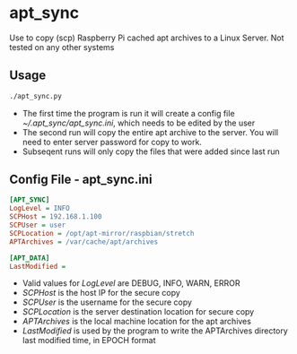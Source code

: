 # apt_sync
Use to copy (scp) Raspberry Pi cached apt archives to a Linux Server.  Not tested on any other systems

## Usage
```bash
./apt_sync.py
```

* The first time the program is run it will create a config file *~/.apt_sync/apt_sync.ini*, which needs to be edited by the user
* The second run will copy the entire apt archive to the server.  You will need to enter server password for copy to work.
* Subseqent runs will only copy the files that were added since last run

## Config File - apt_sync.ini
```ini
[APT_SYNC]
LogLevel = INFO
SCPHost = 192.168.1.100
SCPUser = user
SCPLocation = /opt/apt-mirror/raspbian/stretch
APTArchives = /var/cache/apt/archives

[APT_DATA]
LastModified = 
```
* Valid values for *LogLevel* are DEBUG, INFO, WARN, ERROR
* *SCPHost* is the host IP for the secure copy
* *SCPUser* is the username for the secure copy
* *SCPLocation* is the server destination location for secure copy 
* *APTArchives* is the local machine location for the apt archives
* *LastModified* is used by the program to write the APTArchives directory last modified time, in EPOCH format
